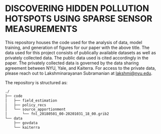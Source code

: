 # DISCOVERING HIDDEN POLLUTION HOTSPOTS USING SPARSE SENSOR MEASUREMENTS
This repository houses the code used for the analysis of data, model training, and generation of figures for our paper with the above title. The data used for this project consists of publically available datasets as well as privately collected data. The public data used is cited accordingly in the paper. The privately collected data is governed by the data sharing agreement between NYU, Yale, and Kaiterra. For access to the private data, please reach out to Lakshminarayanan Subramanian at lakshmi@nyu.edu.

The repository is structured as:
```bash
./
├── code
│   ├── field_estimation
│   ├── policy_recs
│   └── source_apportionment
│       └── fnl_20180501_00-20201031_18_00.grib2
└── data
    ├── govdata
    └── kaiterra
```